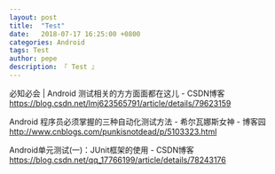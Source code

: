 ```yaml
---
layout: post
title:  "Test"
date:   2018-07-17 16:25:00 +0800
categories: Android
tags: Test
author: pepe
description: 『 Test 』
---
```





必知必会 | Android 测试相关的方方面面都在这儿 - CSDN博客
https://blog.csdn.net/lmj623565791/article/details/79623159

Android 程序员必须掌握的三种自动化测试方法 - 希尔瓦娜斯女神 - 博客园
http://www.cnblogs.com/punkisnotdead/p/5103323.html

Android单元测试(一)：JUnit框架的使用 - CSDN博客
https://blog.csdn.net/qq_17766199/article/details/78243176

